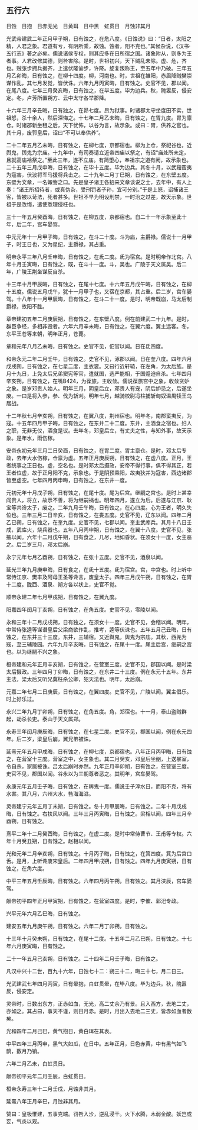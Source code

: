 ## 五行六


日蚀　日抱　日赤无光　日黄珥　日中黑　虹贯日　月蚀非其月

光武帝建武二年正月甲子朔，日有蚀之，在危八度。《日蚀说》曰：“日者，太阳之精，人君之象。君道有亏，有阴所乘，故蚀。蚀者，阳不克也。”其候杂说，《汉书·五行志》著之必矣。儒说诸侯专权，则其应多在日所宿之国。诸象附从，则多为王者事。人君改修其德，则咎害除。是时，世祖初兴，天下贼乱未除。虚、危，齐也。贼张步拥兵据齐，上遣伏隆谕步，许降。旋复叛称王，至五年中乃破。三年五月乙卯晦，日有蚀之，在柳十四度。柳，河南也。时，世祖在雒阳，赤眉降贼樊崇谋作乱，其七月发觉，皆伏诛。六年九月丙寅晦，日有蚀之。史官不见，郡以闻。在尾八度。七年三月癸亥晦，日有蚀之，在毕五度。毕为边兵。秋，隗嚣反，侵安定。冬，卢芳所置朔方、云中太守各举郡降。

十六年三月辛丑晦，日有独之，在昴七度。昂为狱事。时诸郡太守坐度田不实，世祖怒，杀十余人，然后深悔之。十七年二月乙未晦，日有蚀之，在胃九度。胃为廪仓。时诸郡新坐租之后，天下忧怖，以谷为言，故示象。或曰：胃，供养之官也。其十月，废郭皇后，诏曰“不可以奉供养”。

二十二年五月乙未晦，日有蚀之，在柳七度，京都宿也。柳为上仓，祭祀谷也，近舆鬼，舆鬼为宗庙。十九年中，有司奏请立近帝四庙以祭之，有诏“庙处所未定，且就高庙袷祭之。”至此三年，遂不立庙。有简堕心，奉祖宗之道有阙，故示象也。二十五年三月戊申晦，日有蚀之，在毕十五度。毕为边兵。其冬十月，以武谿蛮夷为寇害，伏波将军马援将兵击之。二十九年二月丁巳朔，日有蚀之，在东壁五度。东壁为文章，一名娵訾之口。先是皇子诸王各招来文章谈说之士，去年中，有人上奏：“诸王所招待者，或真伪杂，受刑罚者子孙，宜可分别。”于是上怒，诏捕诸王客，皆被以苛法，死者甚多。世祖不早为明设刑禁，一时治之过差，故天示象。世祖于是改悔，遣使悉理侵枉也。

三十一年五月癸酉晦，日有蚀之，在柳五度，京都宿也。自二十一年示象至此十年，后二年，宫车晏驾。

中元元年十一月甲子晦，日有蚀之，在斗二十度。斗为庙，主爵禄。儒说十一月甲子，时王日也，又为星纪，主爵禄，其占重。

明帝永平三年八月壬申晦，日有蚀之，在氐二度。氐为宿宫。是时明帝作北宫。八年十月壬寅晦，日有蚀之，既，在斗十一度。斗，吴也。广陵于天文属吴。后二年，广陵王荆坐谋反自杀。

十三年十月甲辰晦，日有蚀之，在尾十七度。十六年五月戊午晦，日有蚀之，在柳十五度。儒说五月戊午，犹十一月甲子也，又宿在京都，其占重。后二岁，宫车晏驾。十八年十一月甲辰晦，日有蚀之，在斗二十一度。是时，明帝既崩，马太后制爵禄，故阳不胜。

章帝建初五年二月庚辰朔，日有蚀之，在东壁八度。例在前建武二十九年。是时，群臣争经，多相非毁者。六年六月辛未晦，日有蚀之，在翼六度。翼主远客。冬，东平王苍等来朝，明年正月，苍薨。

章和元年八月乙未晦，日有蚀之。史官不见，佗官以闻。日在氐四度。

和帝永元二年二月壬午，日有蚀之。史官不见，涿郡以闻。日在奎八度。四年六月戊戌朔，日有蚀之，在七星二度，主衣裳。又曰行近轩辕，在左角，为太后族。是月十九日，上免太后兄弟窦宪等官，遣就国，选严能相，于国蹙迫自杀。七年四月辛亥朔，日有蚀之，在嘴B424，为葆旅，主收敛。儒说葆旅宫中之象，收敛贪妒之象。是岁邓贵人始人。明年三月，阴皇后立，邓贵人有宠，阴后妒忌之，后遂坐废。一曰是将入参，参、伐为斩刈。明年七月，越骑校尉冯柱捕斩匈奴温禺犊王乌居战。

十二年秋七月辛亥朔，日有蚀之，在翼八度，荆州宿也。明年冬，南郡蛮夷反，为寇。十五年四月甲子晦，日有蚀之，在东井二十二度。东井，主酒食之宿也。妇人之职，无非无仪，酒食是议。去年冬，邓皇后立，有丈夫之性，与知外事，故天示象。是年水，雨伤稼。

安帝永初元年三月二日癸酉，日有蚀之，在胃二度。胃主禀仓。是时，邓太后专政，去年大水伤稼，仓禀为虚。五年正月庚辰朔，日有蚀之，在虚八度。正月，王者统事之正日也。虚，空名也。是时邓太后摄政，安帝不得行事，俱不得其正，若王者位虚，故于正月阳不克，示象也。于是阴预乘阳，故夷狄并为寇害，西边诸郡皆至虚空。七年四月丙申晦，日有蚀之，在东井一度。

元初元年十月戊子朔，日有蚀之，在尾十度。尾为后宫。继嗣之宫也。是时上甚幸阎贵人，将立，故示不善，将为继嗣祸也。明年四月，遂立为后。后遂与江京、耿宝等共谗太子，废之。二年九月壬午晦，日有蚀之，在心四度。心为王者，明久失位也。三年三月二日辛亥，日有蚀之，在娄五度。史官不见，辽东以闻。四年二月乙已朔，日有蚀之，在奎九度。史官不见，七郡以闻。奎主武库兵。其月十八日壬戌，武库火，烧兵器也。五年八月丙申朔，日有蚀之，在翼十八度。史官不见，张掖以闻。六年十二月戊午朔，日有食之，几尽，地如昏状。在须女十一度，女主恶之。后二岁三月，邓太后崩。

永宁元年七月乙酉朔，日有蚀之，在张十五度。史官不见，酒泉以闻。

延光三年九月庚申晦，日有食之，在氐十五度。氐为宿宫。宫，中宫也。时上听中常侍江京、樊丰及阿母王圣等谗言，废皇太子。四年三月戊午朔，日有蚀之，在胃十二度。陇西、酒泉、朔方各以状上，史官不觉。

顺帝永建二年七月甲戌朔，日有蚀之，在翼九度。

阳嘉四年闰月丁亥朔，日有蚀之，在角五度。史官不见，零陵以闻。

永和三年十二月戊戌朔，日有独之，在须女十一度。史官不见，会稽以闻。明年，中常侍张逵等谋谮皇后父梁商欲作乱，推考，逵等伏诛也。五年五月己丑晦，日有蚀之，在东井三十三度。东井，三辅宿。又近舆鬼，舆鬼为宗庙。其秋，西羌为寇，至三辅陵园。六年九月辛亥晦，日有蚀之，在尾十一度。尾主后宫，继嗣之宫也。以为继嗣不兴之象。

桓帝建和元年正月辛亥朔，日有蚀之，在营室三度。史官不见，郡国以闻。是时梁太后摄政。三年四月丁卯晦，日有蚀之，在东井二十三度。例在永元十五年。东井主法，梁太后又听兄冀枉杀公卿，犯天法也。明年，太后崩。

元嘉二年七月二日庚辰，日有蚀之，在翼四度。史官不见，广陵以闻。翼主倡乐。时上好乐过。

永兴二年九月丁卯朔，日有蚀之，在角五度。角，郑宿也。十一月，泰山盗贼群起，劫杀长吏。泰山于天文属郑。

永寿三年闰月庚辰晦，日有蚀之，在七星二度。史官不见，郡国以闻，例在永元四年。后二岁，梁皇后崩，翼兄弟被诛。

延熹元年五月甲戌晦，日有蚀之，在柳七度，京都宿也。八年正月丙甲晦，日有蚀之，在营室十三度。营室之中，女主象也。其二月癸亥，邓皇后坐酗，上送暴室，令自杀，家属被诛。吕太后崩时亦然。九年正月辛卯朔，日有蚀之，在营室三度。史官不见，郡国以闻。谷永以为三朝尊者恶之。其明年，宫车晏驾。

永康元年五月壬子晦，日有蚀之，在舆鬼一度。儒说壬子淳水日，而阳不克，将有水害。其八月，六州大水，勃海海溢。

灵帝建宁元年五月丁未朔，日有蚀之。冬十月甲辰晦，日有蚀之。二年十月戊戌晦，日有蚀之。右扶风以闻。三年三月丙寅晦，日有蚀之。梁相以闻。四年三月辛酉朔，日有蚀之。

熹平二年十二月癸酉晦，日有蚀之，在虚二度。是时中常侍曹节、王甫等专权。六年十月癸丑朔，日有蚀之。赵相以闻。

光和元年二月辛亥朔，日有蚀之。十月丙子晦，日有蚀之，在箕四度。箕为后宫口舌。是月，上听谗废宋皇后。二年四月甲戌朔，日有蚀之。四年九月庚寅朔，日有蚀之，在角六度。

中平三年五月壬辰晦，日有蚀之。六年四月丙午朔，日有蚀之。其月浃辰，宫车晏驾。

献帝初平四年正月甲寅朔，日有蚀之，在营室四度。是时，李傕、郭汜专政。

兴平元年六月乙巳晦，日有蚀之。

建安五年九月庚午朔，日有蚀之。六年二月丁卯朔，日有蚀之。

十三年十月癸未朔，日有蚀之，在尾十二度。十五年二月乙巳朔，日有蚀之。十七年六月庚寅晦，日有蚀之。

二十一年五月己亥朔，日有蚀之。二十四年二月壬子晦，日有蚀之。

凡汉中兴十二世，百九十六年，日蚀七十二：朔三十二，晦三十七，月二日三。

光武建武七年四月丙寅，日有晕抱，白虹贯晕，在毕八度。毕为边兵。秋，隗嚣反，侵安定。

灵帝时，日数出东方，正赤如血，无光，高二丈余乃有景。且入西方，去地二丈，亦如之。其占曰，事天不谨，则日月赤。是时，月出入去地二三丈，皆赤如血者数矣。

光和四年二月己巳，黄气抱日，黄白珥在其表。

中平四年三月丙申，黑气大如瓜，在日中。五年正月，日色赤黄，中有黑气如飞鹊，数月乃销。

六年二月乙未，白虹贯日。

献帝初平元年二月壬辰，白虹贯日。

桓帝永寿三年十二月壬戌，月蚀非其月。

延熹八年正月辛巳，月蚀非其月。

赞曰：皇极惟建，五事克端。罚咎入沴，逆乱浸干。火下水腾，木弱金酸。妖岂或妄，气炎以观。

